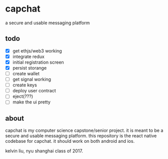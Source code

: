 # capchat
a secure and usable messaging platform

## todo
- [x] get ethjs/web3 working
- [x] integrate redux
- [x] initial registration screen
- [x] persist storange
- [ ] create wallet
- [ ] get signal working
- [ ] create keys
- [ ] deploy user contract
- [ ] eject(???)
- [ ] make the ui pretty

## about
capchat is my computer science capstone/senior project.
it is meant to be a secure and usable messaging platform.
this repository is the react native codebase for capchat.
it should work on both android and ios.

kelvin liu, nyu shanghai class of 2017.
